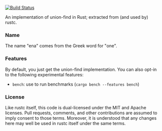 [![Build Status](https://travis-ci.org/nikomatsakis/ena.svg?branch=master)](https://travis-ci.org/nikomatsakis/ena)

An implementation of union-find in Rust; extracted from (and used by)
rustc.

### Name

The name "ena" comes from the Greek word for "one".

### Features

By default, you just get the union-find implementation. You can also
opt-in to the following experimental features:

- `bench`: use to run benchmarks (`cargo bench --features bench`)

### License

Like rustc itself, this code is dual-licensed under the MIT and Apache
licenses. Pull requests, comments, and other contributions are assumed
to imply consent to those terms. Moreover, it is understood that any
changes here may well be used in rustc itself under the same terms.

